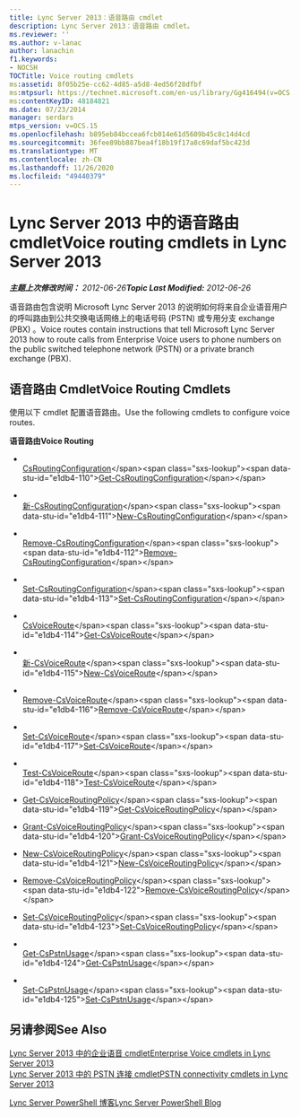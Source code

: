 ```yaml
---
title: Lync Server 2013：语音路由 cmdlet
description: Lync Server 2013：语音路由 cmdlet。
ms.reviewer: ''
ms.author: v-lanac
author: lanachin
f1.keywords:
- NOCSH
TOCTitle: Voice routing cmdlets
ms:assetid: 8f05b25e-cc62-4d85-a5d8-4ed56f28dfbf
ms:mtpsurl: https://technet.microsoft.com/en-us/library/Gg416494(v=OCS.15)
ms:contentKeyID: 48184821
ms.date: 07/23/2014
manager: serdars
mtps_version: v=OCS.15
ms.openlocfilehash: b895eb84bccea6fcb014e61d5609b45c8c14d4cd
ms.sourcegitcommit: 36fee89bb887bea4f18b19f17a8c69daf5bc423d
ms.translationtype: MT
ms.contentlocale: zh-CN
ms.lasthandoff: 11/26/2020
ms.locfileid: "49440379"
---
```

# <a name="voice-routing-cmdlets-in-lync-server-2013"></a><span data-ttu-id="e1db4-103">Lync Server 2013 中的语音路由 cmdlet</span><span class="sxs-lookup"><span data-stu-id="e1db4-103">Voice routing cmdlets in Lync Server 2013</span></span>

<div data-xmlns="http://www.w3.org/1999/xhtml">

<div class="topic" data-xmlns="http://www.w3.org/1999/xhtml" data-msxsl="urn:schemas-microsoft-com:xslt" data-cs="https://msdn.microsoft.com/">

<div data-asp="https://msdn2.microsoft.com/asp">



</div>

<div id="mainSection">

<div id="mainBody"><span data-ttu-id="e1db4-104">

<span> </span></span><span class="sxs-lookup"><span data-stu-id="e1db4-104">

<span> </span></span></span>

<span data-ttu-id="e1db4-105">_**主题上次修改时间：** 2012-06-26_</span><span class="sxs-lookup"><span data-stu-id="e1db4-105">_**Topic Last Modified:** 2012-06-26_</span></span>

<span data-ttu-id="e1db4-106">语音路由包含说明 Microsoft Lync Server 2013 的说明如何将来自企业语音用户的呼叫路由到公共交换电话网络上的电话号码 (PSTN) 或专用分支 exchange (PBX) 。</span><span class="sxs-lookup"><span data-stu-id="e1db4-106">Voice routes contain instructions that tell Microsoft Lync Server 2013 how to route calls from Enterprise Voice users to phone numbers on the public switched telephone network (PSTN) or a private branch exchange (PBX).</span></span>

<div>

## <a name="voice-routing-cmdlets"></a><span data-ttu-id="e1db4-107">语音路由 Cmdlet</span><span class="sxs-lookup"><span data-stu-id="e1db4-107">Voice Routing Cmdlets</span></span>

<span data-ttu-id="e1db4-108">使用以下 cmdlet 配置语音路由。</span><span class="sxs-lookup"><span data-stu-id="e1db4-108">Use the following cmdlets to configure voice routes.</span></span>

<span data-ttu-id="e1db4-109">**语音路由**</span><span class="sxs-lookup"><span data-stu-id="e1db4-109">**Voice Routing**</span></span>

  - <span></span>  
    <span data-ttu-id="e1db4-110">[CsRoutingConfiguration](https://technet.microsoft.com/library/Gg425851(v=OCS.15))</span><span class="sxs-lookup"><span data-stu-id="e1db4-110">[Get-CsRoutingConfiguration](https://technet.microsoft.com/library/Gg425851(v=OCS.15))</span></span>

  - <span></span>  
    <span data-ttu-id="e1db4-111">[新-CsRoutingConfiguration](https://technet.microsoft.com/library/Gg399056(v=OCS.15))</span><span class="sxs-lookup"><span data-stu-id="e1db4-111">[New-CsRoutingConfiguration](https://technet.microsoft.com/library/Gg399056(v=OCS.15))</span></span>

  - <span></span>  
    <span data-ttu-id="e1db4-112">[Remove-CsRoutingConfiguration](https://technet.microsoft.com/library/Gg398643(v=OCS.15))</span><span class="sxs-lookup"><span data-stu-id="e1db4-112">[Remove-CsRoutingConfiguration](https://technet.microsoft.com/library/Gg398643(v=OCS.15))</span></span>

  - <span></span>  
    <span data-ttu-id="e1db4-113">[Set-CsRoutingConfiguration](https://technet.microsoft.com/library/Gg412811(v=OCS.15))</span><span class="sxs-lookup"><span data-stu-id="e1db4-113">[Set-CsRoutingConfiguration](https://technet.microsoft.com/library/Gg412811(v=OCS.15))</span></span>

<!-- end list -->

  - <span></span>  
    <span data-ttu-id="e1db4-114">[CsVoiceRoute](https://technet.microsoft.com/library/Gg425926(v=OCS.15))</span><span class="sxs-lookup"><span data-stu-id="e1db4-114">[Get-CsVoiceRoute](https://technet.microsoft.com/library/Gg425926(v=OCS.15))</span></span>

  - <span></span>  
    <span data-ttu-id="e1db4-115">[新-CsVoiceRoute](https://technet.microsoft.com/library/Gg398197(v=OCS.15))</span><span class="sxs-lookup"><span data-stu-id="e1db4-115">[New-CsVoiceRoute](https://technet.microsoft.com/library/Gg398197(v=OCS.15))</span></span>

  - <span></span>  
    <span data-ttu-id="e1db4-116">[Remove-CsVoiceRoute](https://technet.microsoft.com/library/Gg398468(v=OCS.15))</span><span class="sxs-lookup"><span data-stu-id="e1db4-116">[Remove-CsVoiceRoute](https://technet.microsoft.com/library/Gg398468(v=OCS.15))</span></span>

  - <span></span>  
    <span data-ttu-id="e1db4-117">[Set-CsVoiceRoute](https://technet.microsoft.com/library/Gg412893(v=OCS.15))</span><span class="sxs-lookup"><span data-stu-id="e1db4-117">[Set-CsVoiceRoute](https://technet.microsoft.com/library/Gg412893(v=OCS.15))</span></span>

  - <span></span>  
    <span data-ttu-id="e1db4-118">[Test-CsVoiceRoute](https://technet.microsoft.com/library/Gg425873(v=OCS.15))</span><span class="sxs-lookup"><span data-stu-id="e1db4-118">[Test-CsVoiceRoute](https://technet.microsoft.com/library/Gg425873(v=OCS.15))</span></span>

<!-- end list -->

  - <span data-ttu-id="e1db4-119">[Get-CsVoiceRoutingPolicy](https://technet.microsoft.com/library/JJ204940(v=OCS.15))</span><span class="sxs-lookup"><span data-stu-id="e1db4-119">[Get-CsVoiceRoutingPolicy](https://technet.microsoft.com/library/JJ204940(v=OCS.15))</span></span>

  - <span data-ttu-id="e1db4-120">[Grant-CsVoiceRoutingPolicy](https://technet.microsoft.com/library/JJ205141(v=OCS.15))</span><span class="sxs-lookup"><span data-stu-id="e1db4-120">[Grant-CsVoiceRoutingPolicy](https://technet.microsoft.com/library/JJ205141(v=OCS.15))</span></span>

  - <span data-ttu-id="e1db4-121">[New-CsVoiceRoutingPolicy](https://technet.microsoft.com/library/JJ205135(v=OCS.15))</span><span class="sxs-lookup"><span data-stu-id="e1db4-121">[New-CsVoiceRoutingPolicy](https://technet.microsoft.com/library/JJ205135(v=OCS.15))</span></span>

  - <span data-ttu-id="e1db4-122">[Remove-CsVoiceRoutingPolicy](https://technet.microsoft.com/library/JJ204799(v=OCS.15))</span><span class="sxs-lookup"><span data-stu-id="e1db4-122">[Remove-CsVoiceRoutingPolicy](https://technet.microsoft.com/library/JJ204799(v=OCS.15))</span></span>

  - <span data-ttu-id="e1db4-123">[Set-CsVoiceRoutingPolicy](https://technet.microsoft.com/library/JJ205313(v=OCS.15))</span><span class="sxs-lookup"><span data-stu-id="e1db4-123">[Set-CsVoiceRoutingPolicy](https://technet.microsoft.com/library/JJ205313(v=OCS.15))</span></span>

<!-- end list -->

  - <span></span>  
    <span data-ttu-id="e1db4-124">[Get-CsPstnUsage](https://technet.microsoft.com/library/Gg412734(v=OCS.15))</span><span class="sxs-lookup"><span data-stu-id="e1db4-124">[Get-CsPstnUsage](https://technet.microsoft.com/library/Gg412734(v=OCS.15))</span></span>

  - <span></span>  
    <span data-ttu-id="e1db4-125">[Set-CsPstnUsage](https://technet.microsoft.com/library/Gg399069(v=OCS.15))</span><span class="sxs-lookup"><span data-stu-id="e1db4-125">[Set-CsPstnUsage](https://technet.microsoft.com/library/Gg399069(v=OCS.15))</span></span>

</div>

<div>

## <a name="see-also"></a><span data-ttu-id="e1db4-126">另请参阅</span><span class="sxs-lookup"><span data-stu-id="e1db4-126">See Also</span></span>


[<span data-ttu-id="e1db4-127">Lync Server 2013 中的企业语音 cmdlet</span><span class="sxs-lookup"><span data-stu-id="e1db4-127">Enterprise Voice cmdlets in Lync Server 2013</span></span>](lync-server-2013-enterprise-voice-cmdlets.md)  
[<span data-ttu-id="e1db4-128">Lync Server 2013 中的 PSTN 连接 cmdlet</span><span class="sxs-lookup"><span data-stu-id="e1db4-128">PSTN connectivity cmdlets in Lync Server 2013</span></span>](lync-server-2013-pstn-connectivity-cmdlets.md)  


[<span data-ttu-id="e1db4-129">Lync Server PowerShell 博客</span><span class="sxs-lookup"><span data-stu-id="e1db4-129">Lync Server PowerShell Blog</span></span>](https://go.microsoft.com/fwlink/p/?linkid=203150)  
  

<span data-ttu-id="e1db4-130"></div>

</div>

<span> </span>

</div>

</div>

</span><span class="sxs-lookup"><span data-stu-id="e1db4-130"></div>

</div>

<span> </span>

</div>

</div>

</span></span></div>

